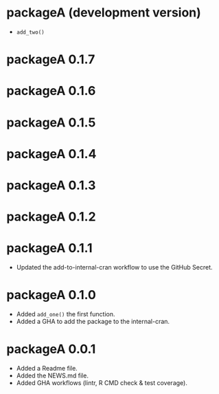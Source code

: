# packageA (development version)

* `add_two()`

# packageA 0.1.7

# packageA 0.1.6

# packageA 0.1.5

# packageA 0.1.4

# packageA 0.1.3

# packageA 0.1.2

# packageA 0.1.1

* Updated the add-to-internal-cran workflow to use the GitHub Secret.

# packageA 0.1.0

* Added `add_one()` the first function.
* Added a GHA to add the package to the internal-cran.

# packageA 0.0.1

* Added a Readme file.
* Added the NEWS.md file.
* Added GHA workflows (lintr, R CMD check & test coverage).
